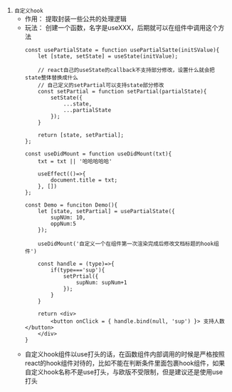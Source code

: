 1. `自定义hook`
    - 作用： 提取封装一些公共的处理逻辑
    - 玩法： 创建一个函数，名字是useXXX，后期就可以在组件中调用这个方法
        ```
        const usePartialState = function usePartialSatte(initSValue){
            let [state, setState] = useState(initValue);

            // react自己的useState的callback不支持部分修改，设置什么就会把state整体替换成什么
            // 自己定义的setPartial可以支持state部分修改
            const setPartial = function setPartial(partialState){
                setState({
                    ...state,
                    ...partialState
                });
            }

            return [state, setPartial];
        };

        const useDidMount = function useDidMount(txt){
            txt = txt || '哈哈哈哈哈'

            useEffect(()=>{
                document.title = txt;
            }, [])
        };

        const Demo = funciton Demo(){
            let [state, setPartial] = usePartialState({
                supNUm: 10,
                oppNum:5
            });

            useDidMount('自定义一个在组件第一次渲染完成后修改文档标题的hook组件')

            const handle = (type)=>{
                if(type==='sup'){
                    setPrtial({
                        supNum: supNum+1
                    });
                }
            }

            return <div>
                <button onClick = { handle.bind(null, 'sup') }> 支持人数 </button>
            </div>
        }
        ```
    - 自定义hook组件以use打头的话，在函数组件内部调用的时候是严格按照react的hook组件对待的，比如不能在判断条件里面包裹hook组件，如果自定义hook名称不是use打头，与欧版不受限制，但是建议还是使用use打头